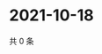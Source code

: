 # 2021-10-18

共 0 条

<!-- BEGIN WEIBO -->
<!-- 最后更新时间 Mon Oct 18 2021 22:00:31 GMT+0800 (China Standard Time) -->

<!-- END WEIBO -->
